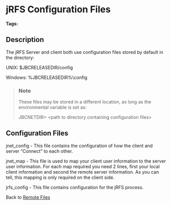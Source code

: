 # jRFS Configuration Files

<PageHeader />

**Tags:**
<badge text='remote files' vertical='middle' />
<badge text='jrfs' vertical='middle' />

## Description  

The jRFS Server and client both use configuration files stored by default in the directory:

UNIX: $JBCRELEASEDIR/config

Windows: %JBCRELEASEDIR%\config

> ### Note
>
> These files may be stored in a different location, as long as the environmental variable is set as:
>
> JBCNETDIR= &lt;path to directory containing configuration files&gt;

## Configuration Files

jnet\_config - This file contains the configuration of how the client and server “Connect” to each other.

jnet\_map - This file is used to map your client user information to the server user information. For each map required you need 2 lines, first your local client information and second the remote server information. As you can tell, this mapping is only required on the client side.

jrfs\_config - This file contains configuration for the jRFS process.

Back to [Remote Files](./../jbase-remote-file-service/README.md)

<PageFooter />
